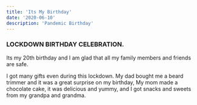 ```yaml
---
title: 'Its My Birthday'
date: '2020-06-10'
description: 'Pandemic Birthday'
---
```


### LOCKDOWN BIRTHDAY CELEBRATION.

Its my 20th birthday and I am glad that all my family members and friends are safe. 

I got many gifts even during this lockdown.
My dad bought me a beard trimmer and it was a great surprise on my birthday,
My mom made a chocolate cake, it was delicious and yummy, and I got snacks and sweets from my grandpa and grandma.

